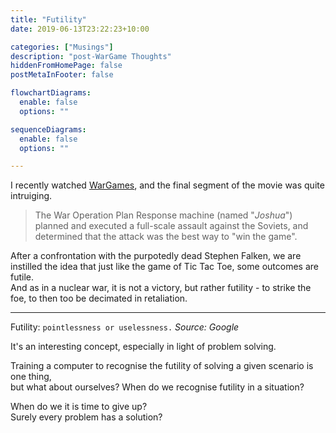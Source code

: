 ```yaml
---
title: "Futility"
date: 2019-06-13T23:22:23+10:00

categories: ["Musings"]
description: "post-WarGame Thoughts"
hiddenFromHomePage: false
postMetaInFooter: false

flowchartDiagrams:
  enable: false
  options: ""

sequenceDiagrams: 
  enable: false
  options: ""

---
```


I recently watched [WarGames](https://www.imdb.com/title/tt0086567/), and the final segment of the movie was quite intruiging.

> The War Operation Plan Response machine (named "_Joshua_") planned and executed a full-scale assault against the Soviets, and determined that the attack was the best way to "win the game".  

After a confrontation with the purpotedly dead Stephen Falken, we are instilled the idea that just like the game of Tic Tac Toe, some outcomes are futile.  
And as in a nuclear war, it is not a victory, but rather futility - to strike the foe, to then too be decimated in retaliation.

---

Futility: `pointlessness or uselessness.` _Source: Google_  

It's an interesting concept, especially in light of problem solving.  

Training a computer to recognise the futility of solving a given scenario is one thing,  
but what about ourselves? When do we recognise futility in a situation?

When do we it is time to give up?  
Surely every problem has a solution?
